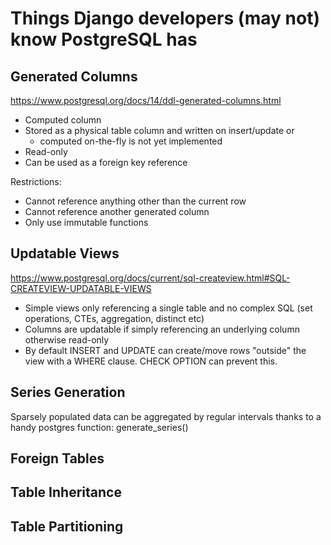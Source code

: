 Things Django developers (may not) know PostgreSQL has
======================================================


Generated Columns
------------------

https://www.postgresql.org/docs/14/ddl-generated-columns.html

 - Computed column
 - Stored as a physical table column and written on insert/update or
   - computed on-the-fly is not yet implemented
 - Read-only
 - Can be used as a foreign key reference

Restrictions:
 - Cannot reference anything other than the current row
 - Cannot reference another generated column
 - Only use immutable functions


Updatable Views
---------------

https://www.postgresql.org/docs/current/sql-createview.html#SQL-CREATEVIEW-UPDATABLE-VIEWS

 - Simple views only referencing a single table and no complex SQL (set operations, CTEs, aggregation, distinct etc)
 - Columns are updatable if simply referencing an underlying column otherwise read-only
 - By default INSERT and UPDATE can create/move rows "outside" the view with a WHERE clause. CHECK OPTION can prevent this.


Series Generation
-----------------

Sparsely populated data can be aggregated by regular intervals thanks to a handy postgres function: generate_series()


Foreign Tables
--------------


Table Inheritance
-----------------

Table Partitioning
------------------


